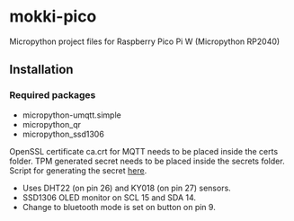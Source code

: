 # mokki-pico

Micropython project files for Raspberry Pico Pi W (Micropython RP2040)

## Installation

### Required packages

- micropython-umqtt.simple
- micropython_qr
- micropython_ssd1306

OpenSSL certificate ca.crt for MQTT needs to be placed inside the certs folder.
TPM generated secret needs to be placed inside the secrets folder. Script for generating the secret [here](https://github.com/teemueer/mokki-flask/blob/master/management/tpm.sh).

- Uses DHT22 (on pin 26) and KY018 (on pin 27) sensors.
- SSD1306 OLED monitor on SCL 15 and SDA 14.
- Change to bluetooth mode is set on button on pin 9.

